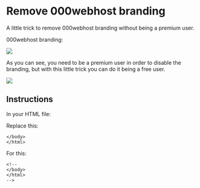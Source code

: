 # Remove 000webhost branding
A little trick to remove 000webhost branding without being a premium user.

000webhost branding:

<img src="https://github.com/BlueArduino20/Remove-000webhost-branding/img/1.PNG">

As you can see, you need to be a premium user in order to disable the branding, but with this little trick you can do it being a free user.

<img src="https://github.com/BlueArduino20/Remove-000webhost-branding/img/2.PNG">

## Instructions

In your HTML file:

Replace this:
<pre><code>&lt;/body&gt;
&lt;/html&gt;
</pre></code>
For this:
<pre><code>&lt;!--
&lt;/body&gt;
&lt;/html&gt;
--&gt;
</pre></code>
